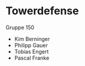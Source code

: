 Towerdefense
============

Gruppe 150

- Kim Berninger
- Philipp Gauer
- Tobias Engert
- Pascal Franke

